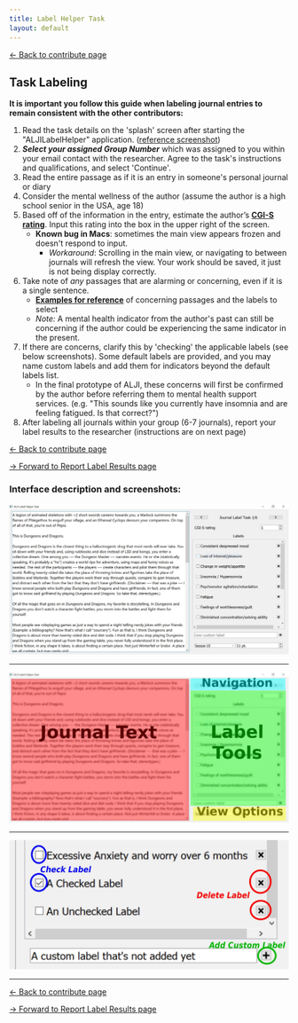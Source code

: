```yaml
---
title: Label Helper Task
layout: default
---
```


[<- Back to contribute page](./contribute)

## Task Labeling

**It is important you follow this guide when labeling journal entries to remain consistent with the other contributors:**

1. Read the task details on the 'splash' screen after starting the "ALJILabelHelper" application. ([reference screenshot](./assets/img/running.jpg))
1. ***Select your assigned Group Number*** which was assigned to you within your email contact with the researcher.  Agree to the task's instructions and qualifications, and select 'Continue'. 
1. Read the entire passage as if it is an entry in someone's personal journal or diary
1. Consider the mental wellness of the author (assume the author is a high school senior in the USA, age 18)
1. Based off of the information in the entry, estimate the author’s [**​CGI-S rating**](./CGIS_Scale). Input this rating into the box in the upper right of the screen.
    - **Known bug in Macs**: sometimes the main view appears frozen and doesn't respond to input.
        - *Workaround*: Scrolling in the main view, or navigating to between journals will refresh the view.  Your work should be saved, it just is not being display correctly.  
1. Take note of *any* passages that are alarming or concerning, even if it is a single sentence.  
    - [**Examples for reference**](./concernExamples) of concerning passages and the labels to select
    - *Note:* A mental health indicator from the author's past can still be concerning if the author could be experiencing the same indicator in the present.  
1. If there are concerns, clarify this by 'checking' the applicable labels (see below screenshots). Some default labels are provided, and you may name custom labels and add them for indicators beyond the default labels list.  
    - In the final prototype of ALJI, these concerns will first be confirmed by the author before referring them to mental health support services. (e.g. "This sounds like you currently have insomnia and are feeling fatigued.  Is that correct?")
1. After labeling all journals within your group (6-7 journals), report your label results to the researcher (instructions are on next page)

[<- Back to contribute page](./contribute)

[-> Forward to Report Label Results page](./labelHelperReport)

### Interface description and screenshots:

![image](./assets/img/labelWindow.jpg)

---

![image](./assets/img/labelWindowAnno.jpg)

---

![image](./assets/img/iconActions.jpg)

---

[<- Back to contribute page](./contribute)

[-> Forward to Report Label Results page](./labelHelperReport)